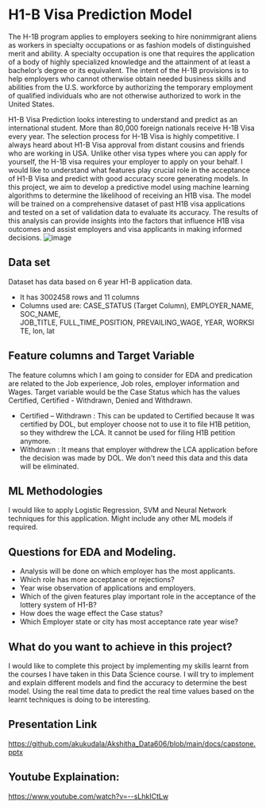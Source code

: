 # H1-B Visa Prediction Model


The H-1B program applies to employers seeking to hire nonimmigrant aliens as workers in specialty occupations or as fashion models of distinguished merit and ability. A specialty occupation is one that requires the application of a body of highly specialized knowledge and the attainment of at least a bachelor’s degree or its equivalent. The intent of the H-1B provisions is to help employers who cannot otherwise obtain needed business skills and abilities from the U.S. workforce by authorizing the temporary employment of qualified individuals who are not otherwise authorized to work in the United States.

H1-B Visa Prediction looks interesting to understand and predict as an international student. More than 80,000 foreign nationals receive H-1B Visa every year. The selection process for H-1B Visa is highly competitive. I always heard about H1-B Visa approval from distant cousins and friends who are working in USA. Unlike other visa types where you can apply for yourself, the H-1B visa requires your employer to apply on your behalf. 
I would like to understand what features play crucial role in the acceptance of H1-B Visa and predict with good accuracy score generating models. In this project, we aim to develop a predictive model using machine learning algorithms to determine the likelihood of receiving an H1B visa. The model will be trained on a comprehensive dataset of past H1B visa applications and tested on a set of validation data to evaluate its accuracy. The results of this analysis can provide insights into the factors that influence H1B visa outcomes and assist employers and visa applicants in making informed decisions.
![image](https://github.com/akukudala/Akshitha_Data606/assets/59640962/4d3abd52-4a81-4929-b2e9-609b73656f1a)


## Data set
Dataset has data based on 6 year H1-B application data.
* It has 3002458 rows and 11 columns
* Columns used are:
CASE_STATUS (Target Column), EMPLOYER_NAME, SOC_NAME, JOB_TITLE, FULL_TIME_POSITION, PREVAILING_WAGE, YEAR, WORKSITE, lon, lat  



## Feature columns and Target Variable
The feature columns which I am going to consider for EDA and predication are related to the Job experience, Job roles, employer information and Wages.
Target variable would be the Case Status which has the values Certified, Certified - Withdrawn, Denied and Withdrawn.
* Certified – Withdrawn : This can be updated to Certified because It was certified by DOL, but employer choose not to use it to file H1B petition,
so they withdrew the LCA. It cannot be used for filing H1B petition anymore. 
* Withdrawn : It means that employer withdrew the LCA application before the decision was made by DOL. We don't need this data and this data will be eliminated.

## ML Methodologies
I would like to apply Logistic Regression, SVM and Neural Network techniques for this application. Might include any other ML models if required. 


## Questions for EDA and Modeling.
* Analysis will be done on which employer has the most applicants.
* Which role has more acceptance or rejections?
* Year wise observation of applications and employers.
* Which of the given features play important role in the acceptance of the lottery system of H1-B?
* How does the wage effect the Case status?
* Which Employer state or city has most acceptance rate year wise?

## What do you want to achieve in this project?
I would like to complete this project by implementing my skills learnt from the courses I have taken in this Data Science course. I will try to implement and explain different models and find the accuracy to determine the best model.
Using the real time data to predict the real time values based on the learnt techniques is doing to be interesting.
## Presentation Link

https://github.com/akukudala/Akshitha_Data606/blob/main/docs/capstone.pptx
## Youtube Explaination:

https://www.youtube.com/watch?v=--sLhkICtLw
